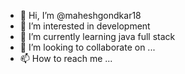 - 👋 Hi, I’m @maheshgondkar18
- 👀 I’m interested in development  
- 🌱 I’m currently learning java full stack
- 💞️ I’m looking to collaborate on ...
- 📫 How to reach me ...

<!---
maheshgondkar18/maheshgondkar18 is a ✨ special ✨ repository because its `README.md` (this file) appears on your GitHub profile.
You can click the Preview link to take a look at your changes.
--->
